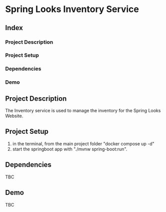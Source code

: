 # Spring Looks Inventory Service

## Index

### Project Description
### Project Setup
### Dependencies
### Demo

## Project Description
The Inventory service is used to manage the inventory for the Spring Looks Website.

## Project Setup
1. in the terminal, from the main project folder "docker compose up -d"
2. start the springboot app with "./mvnw spring-boot:run".

## Dependencies
TBC

## Demo
TBC
